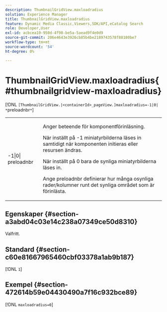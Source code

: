 ```yaml
---
description: ThumbnailGridView.maxloadradius
solution: Experience Manager
title: ThumbnailGridView.maxloadradius
feature: Dynamic Media Classic,Viewers,SDK/API,eCatalog Search
role: Developer,User
exl-id: acbcea10-950d-4f98-be5a-5aead9f4e0d9
source-git-commit: 206e4643e3926cb85b4be2189743578f88180be7
workflow-type: tm+mt
source-wordcount: '54'
ht-degree: 0%

---
```


# ThumbnailGridView.maxloadradius{#thumbnailgridview-maxloadradius}

[!DNL `[ThumbnailGridView.|<containerId>_pageView.]maxloadradius=-1|0| *`preloadnbr`*`]

<table id="table_D29F1F6A8EC74F42A254C823435F9493"> 
 <tbody> 
  <tr> 
   <td colname="col1"> <p><span class="codeph">-1|0|<span class="varname"> preloadnbr</span></span> </p> </td> 
   <td colname="col2"> <p>Anger beteende för komponentförinläsning. </p> <p>När inställt på <span class="codeph"> -1</span> miniatyrbilderna läses in samtidigt när komponenten initieras eller resursen ändras. </p> <p>När inställt på <span class="codeph"> 0</span> bara de synliga miniatyrbilderna läses in. </p> <p>Ange <span class="codeph"><span class="varname"> preloadnbr</span></span> definierar hur många osynliga rader/kolumner runt det synliga området som är förinlästa. </p> </td> 
  </tr> 
 </tbody> 
</table>

## Egenskaper {#section-a3abd04c03e14c238a07349ce50d8310}

Valfritt.

## Standard {#section-c60e81667965460cbf03378a1ab9b187}

[!DNL `1`]

## Exempel {#section-472614b59e04430490a7f16c932bce89}

[!DNL `maxloadradius=0`]
